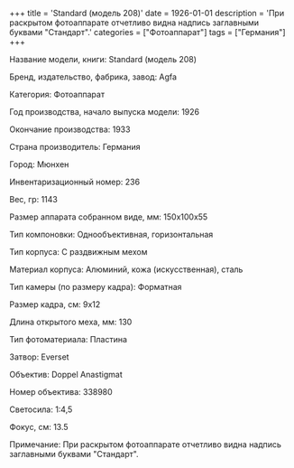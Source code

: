 +++
title = 'Standard (модель 208)'
date = 1926-01-01
description = 'При раскрытом фотоаппарате отчетливо видна надпись заглавными буквами "Стандарт".'
categories = ["Фотоаппарат"]
tags = ["Германия"]
+++

Название модели, книги: Standard (модель 208)

Бренд, издательство, фабрика, завод: Agfa

Категория: Фотоаппарат

Год производства, начало выпуска модели: 1926

Окончание производства: 1933

Страна производитель: Германия

Город: Мюнхен

Инвентаризационный номер: 236

Вес, гр: 1143

Размер аппарата  собранном виде, мм: 150x100x55

Тип компоновки: Однообъективная, горизонтальная

Тип корпуса: С раздвижным мехом

Материал корпуса: Алюминий, кожа (искусственная), сталь

Тип камеры (по размеру кадра): Форматная

Размер кадра, см: 9х12

Длина открытого меха, мм: 130

Тип фотоматериала: Пластина

Затвор: Everset

Объектив: Doppel Anastigmat

Номер объектива: 338980

Светосила: 1:4,5

Фокус, см: 13.5

Примечание: При раскрытом фотоаппарате отчетливо видна надпись заглавными буквами "Стандарт".

